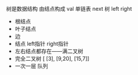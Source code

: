 树是数据结构
由结点构成
val
单链表 next
树 left right

- 根结点
- 叶子结点
- 边
- 结点 left指针  right指针
- 左右结点都存在——满二叉树
- 完全二叉树
[ [3], [9,20], [15,7]]
- 一次一层 队列